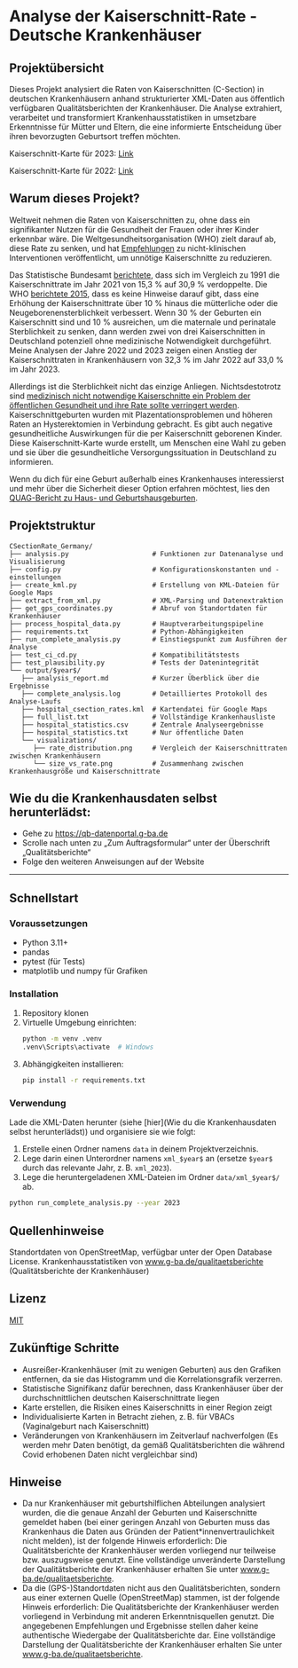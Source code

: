# Analyse der Kaiserschnitt-Rate - Deutsche Krankenhäuser

## Projektübersicht

Dieses Projekt analysiert die Raten von Kaiserschnitten (C-Section) in deutschen Krankenhäusern anhand strukturierter XML-Daten aus öffentlich verfügbaren Qualitätsberichten der Krankenhäuser. Die Analyse extrahiert, verarbeitet und transformiert Krankenhausstatistiken in umsetzbare Erkenntnisse für Mütter und Eltern, die eine informierte Entscheidung über ihren bevorzugten Geburtsort treffen möchten.

Kaiserschnitt-Karte für 2023: [Link](https://www.google.com/maps/d/u/0/edit?mid=1WXZwVSqyD3cogWQ6pkaoDNaeN_GhZN4&usp=sharing)

Kaiserschnitt-Karte für 2022: [Link](https://www.google.com/maps/d/u/0/edit?mid=1DFZHtyN63QHYThzrG3YtIJKUQQH8U24&usp=sharing)


## Warum dieses Projekt?
Weltweit nehmen die Raten von Kaiserschnitten zu, ohne dass ein signifikanter Nutzen für die Gesundheit der Frauen oder ihrer Kinder erkennbar wäre. Die Weltgesundheitsorganisation (WHO) zielt darauf ab, diese Rate zu senken, und hat [Empfehlungen](https://www.who.int/publications/i/item/9789241550338) zu nicht-klinischen Interventionen veröffentlicht, um unnötige Kaiserschnitte zu reduzieren.

Das Statistische Bundesamt [berichtete](https://www.destatis.de/DE/Presse/Pressemitteilungen/2023/02/PD23_N009_231.html), dass sich im Vergleich zu 1991 die Kaiserschnittrate im Jahr 2021 von 15,3 % auf 30,9 % verdoppelte. Die WHO [berichtete 2015](https://www.who.int/publications/i/item/WHO-RHR-15.02), dass es keine Hinweise darauf gibt, dass eine Erhöhung der Kaiserschnittrate über 10 % hinaus die mütterliche oder die Neugeborenensterblichkeit verbessert. 
Wenn 30 % der Geburten ein Kaiserschnitt sind und 10 % ausreichen, um die maternale und perinatale Sterblichkeit zu senken, dann werden zwei von drei Kaiserschnitten in Deutschland potenziell ohne medizinische Notwendigkeit durchgeführt. Meine Analysen der Jahre 2022 und 2023 zeigen einen Anstieg der Kaiserschnittraten in Krankenhäusern von 32,3 % im Jahr 2022 auf 33,0 % im Jahr 2023.

Allerdings ist die Sterblichkeit nicht das einzige Anliegen.
Nichtsdestotrotz sind [medizinisch nicht notwendige Kaiserschnitte ein Problem der öffentlichen Gesundheit und ihre Rate sollte verringert werden](https://onlinelibrary.wiley.com/doi/full/10.1002/hsr2.1274). 
Kaiserschnittgeburten wurden mit Plazentationsproblemen und höheren Raten an Hysterektomien in Verbindung gebracht. Es gibt auch negative gesundheitliche Auswirkungen für die per Kaiserschnitt geborenen Kinder. Diese Kaiserschnitt-Karte wurde erstellt, um Menschen eine Wahl zu geben und sie über die gesundheitliche Versorgungssituation in Deutschland zu informieren.

Wenn du dich für eine Geburt außerhalb eines Krankenhauses interessierst und mehr über die Sicherheit dieser Option erfahren möchtest, lies den [QUAG-Bericht zu Haus- und Geburtshausgeburten](https://www.quag.de/downloads/Quag-Zu_Hause_und_im_Geburtshaus.pdf).

## Projektstruktur

```
CSectionRate_Germany/
├── analysis.py                     # Funktionen zur Datenanalyse und Visualisierung
├── config.py                       # Konfigurationskonstanten und -einstellungen
├── create_kml.py                   # Erstellung von KML-Dateien für Google Maps
├── extract_from_xml.py             # XML-Parsing und Datenextraktion
├── get_gps_coordinates.py          # Abruf von Standortdaten für Krankenhäuser
├── process_hospital_data.py        # Hauptverarbeitungspipeline
├── requirements.txt                # Python-Abhängigkeiten
├── run_complete_analysis.py        # Einstiegspunkt zum Ausführen der Analyse
├── test_ci_cd.py                   # Kompatibilitätstests
├── test_plausibility.py            # Tests der Datenintegrität
└── output/$year$/
   ├── analysis_report.md           # Kurzer Überblick über die Ergebnisse
   ├── complete_analysis.log        # Detailliertes Protokoll des Analyse-Laufs
   ├── hospital_csection_rates.kml  # Kartendatei für Google Maps
   ├── full_list.txt                # Vollständige Krankenhausliste
   ├── hospital_statistics.csv      # Zentrale Analyseergebnisse
   ├── hospital_statistics.txt      # Nur öffentliche Daten
   └── visualizations/
      ├── rate_distribution.png     # Vergleich der Kaiserschnittraten zwischen Krankenhäusern
      └── size_vs_rate.png          # Zusammenhang zwischen Krankenhausgröße und Kaiserschnittrate
```

## Wie du die Krankenhausdaten selbst herunterlädst:
- Gehe zu https://qb-datenportal.g-ba.de
- Scrolle nach unten zu „Zum Auftragsformular“ unter der Überschrift „Qualitätsberichte“
- Folge den weiteren Anweisungen auf der Website
---

## Schnellstart

### Voraussetzungen
- Python 3.11+
- pandas
- pytest (für Tests)
- matplotlib und numpy für Grafiken

### Installation
1. Repository klonen
2. Virtuelle Umgebung einrichten:
   ```bash
   python -m venv .venv
   .venv\Scripts\activate  # Windows
   ```
3. Abhängigkeiten installieren:
   ```bash
   pip install -r requirements.txt
   ```

### Verwendung
Lade die XML-Daten herunter (siehe [hier](Wie du die Krankenhausdaten selbst herunterlädst)) und organisiere sie wie folgt:
1. Erstelle einen Ordner namens `data` in deinem Projektverzeichnis.
2. Lege darin einen Unterordner namens `xml_$year$` an (ersetze `$year$` durch das relevante Jahr, z. B. `xml_2023`).
3. Lege die heruntergeladenen XML-Dateien im Ordner `data/xml_$year$/` ab.

```bash
python run_complete_analysis.py --year 2023
```

## Quellenhinweise
Standortdaten von OpenStreetMap, verfügbar unter der Open Database License. 
Krankenhausstatistiken von www.g-ba.de/qualitaetsberichte (Qualitätsberichte der Krankenhäuser)

## Lizenz
[MIT](LICENSE)

## Zukünftige Schritte
- Ausreißer-Krankenhäuser (mit zu wenigen Geburten) aus den Grafiken entfernen, da sie das Histogramm und die Korrelationsgrafik verzerren.
- Statistische Signifikanz dafür berechnen, dass Krankenhäuser über der durchschnittlichen deutschen Kaiserschnittrate liegen
- Karte erstellen, die Risiken eines Kaiserschnitts in einer Region zeigt
- Individualisierte Karten in Betracht ziehen, z. B. für VBACs (Vaginalgeburt nach Kaiserschnitt)
- Veränderungen von Krankenhäusern im Zeitverlauf nachverfolgen (Es werden mehr Daten benötigt, da gemäß Qualitätsberichten die während Covid erhobenen Daten nicht vergleichbar sind)

## Hinweise
- Da nur Krankenhäuser mit geburtshilflichen Abteilungen analysiert wurden, die die genaue Anzahl der Geburten und Kaiserschnitte gemeldet haben (bei einer geringen Anzahl von Geburten muss das Krankenhaus die Daten aus Gründen der Patient*innenvertraulichkeit nicht melden), ist der folgende Hinweis erforderlich:
Die Qualitätsberichte der Krankenhäuser werden vorliegend nur teilweise bzw. auszugsweise genutzt. Eine vollständige unveränderte Darstellung der Qualitätsberichte der Krankenhäuser erhalten Sie unter www.g-ba.de/qualitaetsberichte.
- Da die (GPS-)Standortdaten nicht aus den Qualitätsberichten, sondern aus einer externen Quelle (OpenStreetMap) stammen, ist der folgende Hinweis erforderlich:
Die Qualitätsberichte der Krankenhäuser werden vorliegend in Verbindung mit anderen Erkenntnisquellen genutzt. Die angegebenen Empfehlungen und Ergebnisse stellen daher keine authentische Wiedergabe der Qualitätsberichte dar. Eine vollständige Darstellung der Qualitätsberichte der Krankenhäuser erhalten Sie unter www.g-ba.de/qualitaetsberichte.
